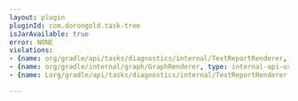 ```yaml
---
layout: plugin
pluginId: com.dorongold.task-tree
isJarAvailable: true
error: NONE
violations:
- {name: org/gradle/api/tasks/diagnostics/internal/TextReportRenderer, type: internal-api-usage}
- {name: org/gradle/internal/graph/GraphRenderer, type: internal-api-usage}
- {name: Lorg/gradle/api/tasks/diagnostics/internal/TextReportRenderer;, type: internal-api-usage}

---
```

